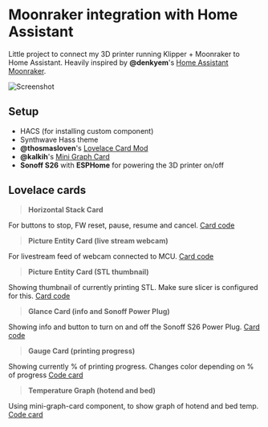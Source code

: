 # Moonraker integration with Home Assistant

Little project to connect my 3D printer running Klipper + Moonraker to Home Assistant. Heavily inspired by **@denkyem**'s [Home Assistant Moonraker](https://github.com/denkyem/home-assistant-moonraker).

![Screenshot](https://github.com/thehiddentruth/home-assistant-moonraker/blob/main/lovelace_dashboard_screenshot.png?raw=true)

## Setup

- HACS (for installing custom component)
- Synthwave Hass theme
- **@thosmasloven**'s [Lovelace Card Mod](https://github.com/thomasloven/lovelace-card-mod)
- **@kalkih**'s [Mini Graph Card](https://github.com/kalkih/mini-graph-card)
- **Sonoff S26** with **ESPHome** for powering the 3D printer on/off

## Lovelace cards

> **Horizontal Stack Card**

For buttons to stop, FW reset, pause, resume and cancel. [Card code](https://github.com/thehiddentruth/home-assistant-moonraker/blob/main/horizontal-stack-lovelace.yaml)

> **Picture Entity Card (live stream webcam)**

For livestream feed of webcam connected to MCU. [Card code](https://github.com/thehiddentruth/home-assistant-moonraker/blob/main/picture-entity-webcam.yaml)

> **Picture Entity Card (STL thumbnail)**

Showing thumbnail of currently printing STL. Make sure slicer is configured for this. [Card code](https://github.com/thehiddentruth/home-assistant-moonraker/blob/main/picture-entity-thumbnail.yaml)

> **Glance Card (info and Sonoff Power Plug)**

Showing info and button to turn on and off the Sonoff S26 Power Plug. [Card code](https://github.com/thehiddentruth/home-assistant-moonraker/blob/main/glance-card.yaml)

> **Gauge Card (printing progress)**

Showing currently % of printing progress. Changes color depending on % of progress [Code card](https://github.com/thehiddentruth/home-assistant-moonraker/blob/main/gauge-card.yaml)

> **Temperature Graph (hotend and bed)**

Using mini-graph-card component, to show graph of hotend and bed temp. [Code card](https://github.com/thehiddentruth/home-assistant-moonraker/blob/main/mini-graph-card.yaml)
